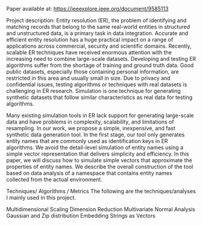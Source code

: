 Paper available at: https://ieeexplore.ieee.org/document/9585113

Project description: Entity resolution (ER), the problem of identifying and matching records that belong to the same real-world entities in structured and unstructured data, is a primary task in data integration. Accurate and efficient entity resolution has a huge practical impact on a range of applications across commercial, security and scientific domains. Recently, scalable ER techniques have received enormous attention with the increasing need to combine large-scale datasets. Developing and testing ER algorithms suffer from the shortage of training and ground truth data. Good public datasets, especially those containing personal information, are restricted in this area and usually small in size. Due to privacy and confidential issues, testing algorithms or techniques with real datasets is challenging in ER research. Simulation is one technique for generating synthetic datasets that follow similar characteristics as real data for testing algorithms.

Many existing simulation tools in ER lack support for generating large-scale data and have problems in complexity, scalability, and limitations of resampling. In our work, we propose a simple, inexpensive, and fast synthetic data generation tool. In the first stage, our tool only generates entity names that are commonly used as identification keys in ER algorithms. We avoid the detail-level simulation of entity names using a simple vector representation that delivers simplicity and efficiency. In this paper, we will discuss how to simulate simple vectors that approximate the properties of entity names. We describe the overall construction of the tool based on data analysis of a namespace that contains entity names collected from the actual environment.

Techniques/ Algorithms / Metrics
The following are the techniques/analyses I mainly used in this project.

Multidimensional Scaling
Dimension Reduction
Multivariate Normal Analysis
Gaussian and Zip distribution
Embedding Strings as Vectors

